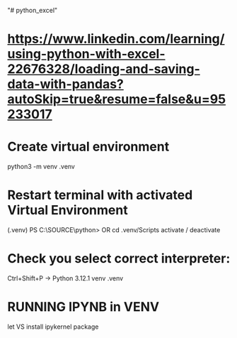 "# python_excel" 

# https://www.linkedin.com/learning/using-python-with-excel-22676328/loading-and-saving-data-with-pandas?autoSkip=true&resume=false&u=95233017

# Create virtual environment
python3 -m venv .venv

# Restart terminal with activated Virtual Environment
(.venv) PS C:\SOURCE\python> OR cd .venv/Scripts activate / deactivate

# Check you select correct interpreter:
Ctrl+Shift+P -> Python 3.12.1 venv .venv


# RUNNING IPYNB in VENV
let VS install ipykernel package


